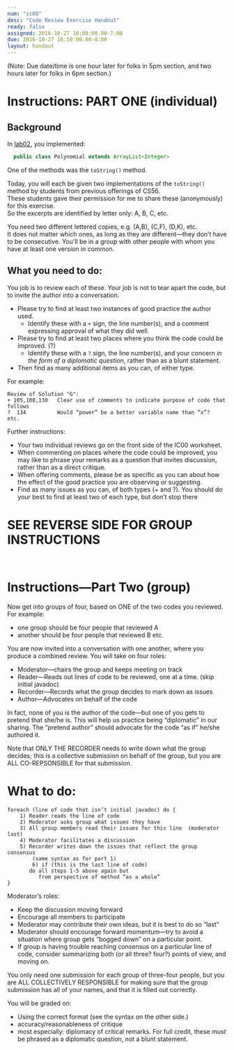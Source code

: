 ```yaml
---
num: "ic00"
desc: "Code Review Exercise Handout"
ready: false
assigned: 2016-10-27 16:00:00.00-7:00
due: 2016-10-27 16:50:00.00-8:00
layout: handout
---
```


(Note: Due date/time is one hour later for folks in 5pm section, and two hours later for folks in 6pm section.)

# Instructions: PART ONE (individual)

## Background

In [lab02](/labs/lab02/), you implemented:

```java
  public class Polynomial extends ArrayList<Integer>
```
One of the methods was the `toString()` method.   

Today, you will each be given two implementations of the `toString()` method by students from previous offerings of CS56.  
These students gave their permission for me to share these (anonymously) for this exercise.      
So the excerpts are identified by letter only: A, B, C, etc.

You need two different lettered copies, e.g. (A,B), (C,F), (D,K), etc.    
It does not matter which ones, as long as they are different—they don’t have to be consecutive.   You'll be in a group with other people
with whom you have at least one version in common.

## What you need to do:

You job is to review each of these.  Your job is not to tear apart the code, but to invite the author into a conversation.

* Please try to find at least two instances of good practice the author used. 
    * Identify these with a `+` sign, the line number(s), and a comment expressing approval of what they did well. 
* Please try to find at least two places where you think the code could be improved. (?)
    * Identify these with a `?` sign, the line number(s), and your concern *in the form of a diplomatic question*,
      rather than as a blunt statement.  
* Then find as many additional items as you can, of either type.


For example: 

```
Review of Solution "G":
+ 105,108,130   Clear use of comments to indicate purpose of code that follows
?  134 		    Would “power” be a better variable name than “x”?
etc.
```

Further instructions:
* Your two individual reviews go on the front side of the IC00 worksheet.
* When commenting on places where the code could be improved, you may like to phrase your remarks as a question that invites discussion, rather than as a direct critique.
* When offering comments, please be as specific as you can about how the effect of the good practice you are observing or suggesting.
* Find as many issues as you can, of both types (+ and ?). You should do your best to find at least two of each type, but don’t stop there

# SEE REVERSE SIDE FOR GROUP INSTRUCTIONS

<div style="page-break-before:always;">&nbsp;</div>

# Instructions—Part Two (group)


Now get into groups of four, based on ONE of the two codes you reviewed.   For example:

* one group should be four people that reviewed A
* another should be four people that reviewed B
etc.

You are now invited into a conversation with one another, where you produce a combined review.    You will take on four roles:

* Moderator—chairs the group and keeps meeting on track
* Reader—Reads out lines of code to be reviewed, one at a time. (skip initial javadoc)
* Recorder—Records what the group decides to mark down as issues
* Author—Advocates on behalf of the code

In fact, none of you is the author of the code—but one of you gets to pretend that she/he is.     This will help us practice being “diplomatic” in our sharing.  The “pretend author” should advocate for the code “as if” he/she authored it.

Note that ONLY THE RECORDER needs to write down what the group decides; this is a collective submission on behalf of the group, but you are ALL CO-REPSONSIBLE for that submission.    

# What to do:

```
foreach (line of code that isn’t initial javadoc) do {
	1) Reader reads the line of code
	2) Moderator asks group what issues they have
	3) All group members read their issues for this line  (moderator last)
	4) Moderator facilitates a discussion
	5) Recorder writes down the issues that reflect the group consensus
		(same syntax as for part 1)
        6) if (this is the last line of code)
	   do all steps 1-5 above again but 
	      from perspective of method “as a whole”
}
```

Moderator’s roles:
* Keep the discussion moving forward
* Encourage all members to participate
* Moderator may contribute their own ideas, but it is best to do so “last”
* Moderator should encourage forward momentum—try to avoid a situation where group gets “bogged down” on a particular point.   
* If group is having trouble reaching consensus on a particular line of code, consider summarizing both (or all three? four?) points of view, and moving on.

You only need one submission for each group of three-four people, but you are ALL COLLECTIVELY RESPONSIBLE for making sure that the
group submission has all of your names, and that it is filled out correctly.

You will be graded on:

* Using the correct format (see the syntax on the other side.)
* accuracy/reasonableness of critique
* most especially: diplomacy of critical remarks. For full credit, these *must* be phrased as a diplomatic question, not a blunt statement.


